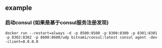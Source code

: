 ## example 

### 启动consul (如果是基于consul服务注册发现)

```shell
docker run --restart=always -d -p 8500:8500 -p 8300:8300 -p 8301:8301 -p 8302:8302 -p 8600:8600/udp bitnami/consul:latest consul agent -dev -client=0.0.0.0
```


